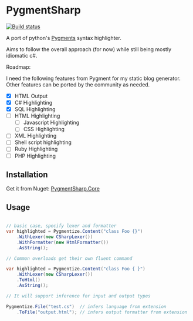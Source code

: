 # PygmentSharp

[![Build status](https://ci.appveyor.com/api/projects/status/24ayr5ou5cux26ui/branch/master?svg=true)](https://ci.appveyor.com/project/akatakritos/pygmentsharp/branch/master)

A port of python's [Pygments](http://pygments.org/) syntax highlighter.

Aims to follow the overall approach (for now) while still being mostly
idiomatic c#.

Roadmap:

I need the following features from Pygment for my static blog generator.
Other features can be ported by the community as needed.

- [x] HTML Output
- [x] C# Highlighting
- [X] SQL Highlighting
- [ ] HTML Highlighting
  - [ ] Javascript Highlighting
  - [ ] CSS Highlighting
- [ ] XML Highlighting
- [ ] Shell script highlighting
- [ ] Ruby Highlighting
- [ ] PHP Highlighting

## Installation

Get it from Nuget: [PygmentSharp.Core](https://www.nuget.org/packages/PygmentSharp.Core/)

## Usage

```csharp

// basic case, specify lexer and formatter
var highlighted = Pygmentize.Content("class Foo {}")
    .WithLexer(new CSharpLexer())
    .WithFormatter(new HtmlFormatter())
    .AsString();

// Common overloads get their own fluent command

var highlighted = Pygmentize.Content("class Foo { }")
    .WithLexer(new CSharpLexer())
    .ToHtml()
    .AsString();

// It will support inference for input and output types

Pygmentize.File("test.cs")  // infers language from extension
    .ToFile("output.html"); // infers output formatter from extension

```


